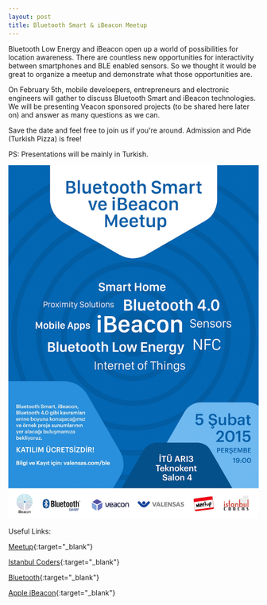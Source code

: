 ```yaml
---
layout: post
title: Bluetooth Smart & iBeacon Meetup
---
```

Bluetooth Low Energy and iBeacon open up a world of possibilities for location awareness. There are countless new opportunities for interactivity between smartphones and BLE enabled sensors. So we thought it would be great to organize a meetup and demonstrate what those opportunities are.

On February 5th, mobile develoepers, entrepreneurs and electronic engineers will gather to discuss Bluetooth Smart and iBeacon technologies. We will be presenting Veacon sponsored projects (to be shared here later on) and answer as many questions as we can.

Save the date and feel free to join us if you're around. Admission and Pide (Turkish Pizza) is free!

PS: Presentations will be mainly in Turkish.

![image](https://raw.githubusercontent.com/Valensas/veacon.com/gh-pages/blog_images/BLE_Poster.jpg)

Useful Links:

[Meetup](http://www.meetup.com/Istanbul-Hackers/events/216633912){:target="_blank"}

[Istanbul Coders](http://www.istanbulcoders.org){:target="_blank"}

[Bluetooth](http://www.bluetooth.com){:target="_blank"}

[Apple iBeacon](http://developer.apple.com/ibeacon/){:target="_blank"}






